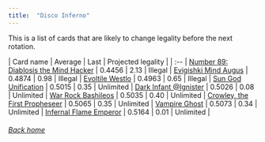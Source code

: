 ```yaml
---
title:  "Disco Inferno"
---
```


This is a list of cards that are likely to change legality before the next rotation.

| Card name | Average | Last | Projected legality |
| :-- |
[Number 89: Diablosis the Mind Hacker](https://db.ygoprodeck.com/card/?search=Number%2089:%20Diablosis%20the%20Mind%20Hacker) | 0.4456 | 2.13 | Illegal |
[Evigishki Mind Augus](https://db.ygoprodeck.com/card/?search=Evigishki%20Mind%20Augus) | 0.4874 | 0.98 | Illegal |
[Evoltile Westlo](https://db.ygoprodeck.com/card/?search=Evoltile%20Westlo) | 0.4963 | 0.65 | Illegal |
[Sun God Unification](https://db.ygoprodeck.com/card/?search=Sun%20God%20Unification) | 0.5015 | 0.35 | Unlimited |
[Dark Infant @Ignister](https://db.ygoprodeck.com/card/?search=Dark%20Infant%20@Ignister) | 0.5026 | 0.08 | Unlimited |
[War Rock Bashileos](https://db.ygoprodeck.com/card/?search=War%20Rock%20Bashileos) | 0.5035 | 0.40 | Unlimited |
[Crowley, the First Propheseer](https://db.ygoprodeck.com/card/?search=Crowley,%20the%20First%20Propheseer) | 0.5065 | 0.35 | Unlimited |
[Vampire Ghost](https://db.ygoprodeck.com/card/?search=Vampire%20Ghost) | 0.5073 | 0.34 | Unlimited |
[Infernal Flame Emperor](https://db.ygoprodeck.com/card/?search=Infernal%20Flame%20Emperor) | 0.5164 | 0.01 | Unlimited |

###### [Back home](index)